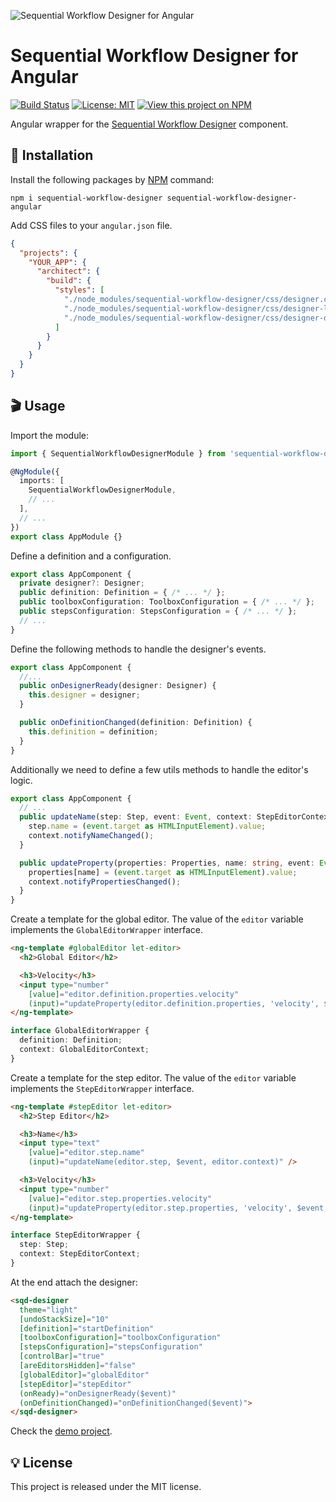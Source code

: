 ![Sequential Workflow Designer for Angular](https://raw.githubusercontent.com/nocode-js/sequential-workflow-designer/main/.github/cover.png)

# Sequential Workflow Designer for Angular

[![Build Status](https://img.shields.io/endpoint.svg?url=https%3A%2F%2Factions-badge.atrox.dev%2Fb4rtaz%2Fsequential-workflow-designer%2Fbadge%3Fref%3Dmain&style=flat-square)](https://actions-badge.atrox.dev/b4rtaz/sequential-workflow-designer/goto?ref=main) [![License: MIT](https://img.shields.io/github/license/mashape/apistatus.svg?style=flat-square)](/LICENSE) [![View this project on NPM](https://img.shields.io/npm/v/sequential-workflow-designer-angular.svg?style=flat-square)](https://npmjs.org/package/sequential-workflow-designer-angular)

Angular wrapper for the [Sequential Workflow Designer](https://github.com/nocode-js/sequential-workflow-designer) component.

## 🚀 Installation

Install the following packages by [NPM](https://www.npmjs.com/) command:

`npm i sequential-workflow-designer sequential-workflow-designer-angular`

Add CSS files to your `angular.json` file.

```json
{
  "projects": {
    "YOUR_APP": {
      "architect": {
        "build": {
          "styles": [
            "./node_modules/sequential-workflow-designer/css/designer.css",
            "./node_modules/sequential-workflow-designer/css/designer-light.css",
            "./node_modules/sequential-workflow-designer/css/designer-dark.css"
          ]
        }
      }
    }
  }
}
```

## 🎬 Usage

Import the module:

```ts
import { SequentialWorkflowDesignerModule } from 'sequential-workflow-designer-angular';

@NgModule({
  imports: [
    SequentialWorkflowDesignerModule,
    // ...
  ],
  // ...
})
export class AppModule {}
```

Define a definition and a configuration.

```ts
export class AppComponent {
  private designer?: Designer;
  public definition: Definition = { /* ... */ };
  public toolboxConfiguration: ToolboxConfiguration = { /* ... */ };
  public stepsConfiguration: StepsConfiguration = { /* ... */ };
  // ...
}
```

Define the following methods to handle the designer's events.

```ts
export class AppComponent {
  //...
  public onDesignerReady(designer: Designer) {
    this.designer = designer;
  }

  public onDefinitionChanged(definition: Definition) {
    this.definition = definition;
  }
}
```

Additionally we need to define a few utils methods to handle the editor's logic.

```ts
export class AppComponent {
  // ...
  public updateName(step: Step, event: Event, context: StepEditorContext) {
    step.name = (event.target as HTMLInputElement).value;
    context.notifyNameChanged();
  }

  public updateProperty(properties: Properties, name: string, event: Event, context: GlobalEditorContext | StepEditorContext) {
    properties[name] = (event.target as HTMLInputElement).value;
    context.notifyPropertiesChanged();
  }
}
```

Create a template for the global editor. The value of the `editor` variable implements the `GlobalEditorWrapper` interface.

```html
<ng-template #globalEditor let-editor>
  <h2>Global Editor</h2>

  <h3>Velocity</h3>
  <input type="number"
    [value]="editor.definition.properties.velocity"
    (input)="updateProperty(editor.definition.properties, 'velocity', $event, editor.context)" />
</ng-template>
```

```ts
interface GlobalEditorWrapper {
  definition: Definition;
  context: GlobalEditorContext;
}
```

Create a template for the step editor. The value of the `editor` variable implements the `StepEditorWrapper` interface.

```html
<ng-template #stepEditor let-editor>
  <h2>Step Editor</h2>

  <h3>Name</h3>
  <input type="text"
    [value]="editor.step.name"
    (input)="updateName(editor.step, $event, editor.context)" />

  <h3>Velocity</h3>
  <input type="number"
    [value]="editor.step.properties.velocity"
    (input)="updateProperty(editor.step.properties, 'velocity', $event, editor.context)" />
</ng-template>
```

```ts
interface StepEditorWrapper {
  step: Step;
  context: StepEditorContext;
}
```

At the end attach the designer:

```html
<sqd-designer
  theme="light"
  [undoStackSize]="10"
  [definition]="startDefinition"
  [toolboxConfiguration]="toolboxConfiguration"
  [stepsConfiguration]="stepsConfiguration"
  [controlBar]="true"
  [areEditorsHidden]="false"
  [globalEditor]="globalEditor"
  [stepEditor]="stepEditor"
  (onReady)="onDesignerReady($event)"
  (onDefinitionChanged)="onDefinitionChanged($event)">
</sqd-designer>
```

Check the [demo project](https://github.com/nocode-js/sequential-workflow-designer/tree/main/demos/angular-app).

## 💡 License

This project is released under the MIT license.

